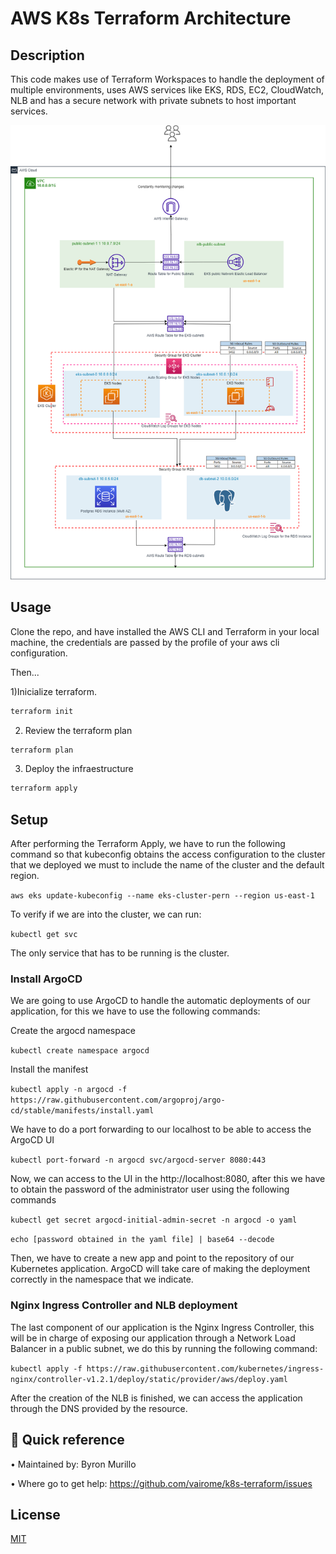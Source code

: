 # AWS K8s Terraform Architecture 

## Description

This code makes use of Terraform Workspaces to handle the deployment of multiple environments, uses AWS services like EKS, RDS, EC2, CloudWatch, NLB and has a secure network with private subnets to host important services. 

![Architecture Diagram](/k8s-terraform.png?raw=true "Architecture Diagram")

## Usage

Clone the repo, and have installed the AWS CLI and Terraform in your local machine, the credentials are passed by the profile of your aws cli configuration.

Then...

1)Inicialize terraform.
```js
terraform init

```
2) Review the terraform plan
```js
terraform plan
```

3) Deploy the infraestructure
```js
terraform apply
```

## Setup

After performing the Terraform Apply, we have to run the following command so that kubeconfig obtains the access configuration to the cluster that we deployed we must to include the name of the cluster and the default region.

`aws eks update-kubeconfig --name eks-cluster-pern --region us-east-1`

To verify if we are into the cluster, we can run:

`kubectl get svc`

The only service that has to be running is the cluster.

### Install ArgoCD 

We are going to use ArgoCD to handle the automatic deployments of our application, for this we have to use the following commands:

Create the argocd namespace

`kubectl create namespace argocd`

Install the manifest

`kubectl apply -n argocd -f https://raw.githubusercontent.com/argoproj/argo-cd/stable/manifests/install.yaml`

We have to do a port forwarding to our localhost to be able to access the ArgoCD UI

`kubectl port-forward -n argocd svc/argocd-server 8080:443`

Now, we can access to the UI in the http://localhost:8080, after this we have to obtain the password of the administrator user using the following commands

`kubectl get secret argocd-initial-admin-secret -n argocd -o yaml`

`echo [password obtained in the yaml file] | base64 --decode`

Then, we have to create a new app and point to the repository of our Kubernetes application. ArgoCD will take care of making the deployment correctly in the namespace that we indicate.

### Nginx Ingress Controller and NLB deployment

The last component of our application is the Nginx Ingress Controller, this will be in charge of exposing our application through a Network Load Balancer in a public subnet, we do this by running the following command:

`kubectl apply -f https://raw.githubusercontent.com/kubernetes/ingress-nginx/controller-v1.2.1/deploy/static/provider/aws/deploy.yaml`

After the creation of the NLB is finished, we can access the application through the DNS provided by the resource.

## 🚀 Quick reference

•	Maintained by: Byron Murillo

•	Where go to get help: https://github.com/vairome/k8s-terraform/issues

## License

[MIT](https://choosealicense.com/licenses/mit/)

